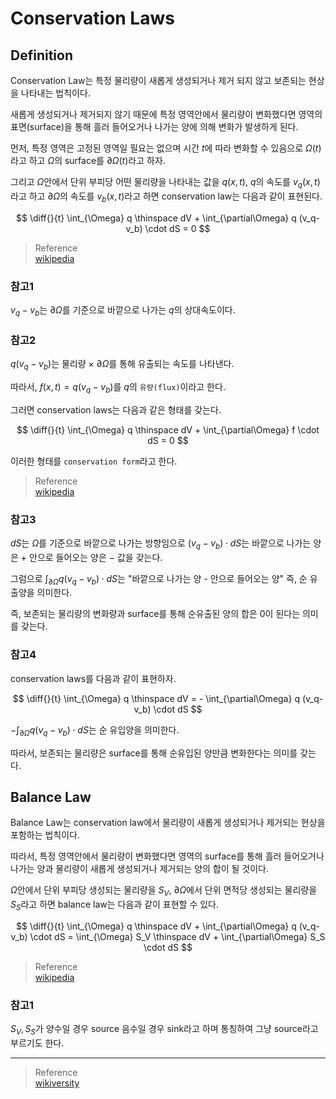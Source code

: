 # Conservation Laws
## Definition
Conservation Law는 특정 물리량이 새롭게 생성되거나 제거 되지 않고 보존되는 현상을 나타내는 법칙이다.

새롭게 생성되거나 제거되지 않기 때문에 특정 영역안에서 물리량이 변화했다면 영역의 표면(surface)을 통해 흘러 들어오거나 나가는 양에 의해 변화가 발생하게 된다.

먼저, 특정 영역은 고정된 영역일 필요는 없으며 시간 $t$에 따라 변화할 수 있음으로 $\Omega(t)$라고 하고 $\Omega$의 surface를 $\partial\Omega(t)$라고 하자.

그리고 $\Omega$안에서 단위 부피당 어떤 물리량을 나타내는 값을 $q(x,t)$, $q$의 속도를 $v_q(x,t)$라고 하고 $\partial\Omega$의  속도를 $v_b(x,t)$라고 하면 conservation law는 다음과 같이 표현된다.

$$ \diff{}{t} \int_{\Omega} q \thinspace dV + \int_{\partial\Omega} q (v_q-v_b) \cdot dS = 0 $$

> Reference  
> [wikipedia](https://en.wikipedia.org/wiki/Continuum_mechanics#Balance_laws)

### 참고1
$v_q-v_b$는 $\partial\Omega$를 기준으로 바깥으로 나가는 $q$의 상대속도이다.

### 참고2
$q(v_q-v_b)$는 물리량 $\times$ $\partial\Omega$를 통해 유출되는 속도를 나타낸다.

따라서, $f(x,t) = q(v_q-v_b)$를 $q$의 `유량(flux)`이라고 한다.

그러면 conservation laws는 다음과 같은 형태를 갖는다.

$$ \diff{}{t} \int_{\Omega} q \thinspace dV + \int_{\partial\Omega} f \cdot dS = 0 $$

이러한 형태를 `conservation form`라고 한다.

> Reference  
> [wikipedia](https://en.wikipedia.org/wiki/Continuity_equation#Definition_of_flux)

### 참고3
$dS$는 $\Omega$를 기준으로 바깥으로 나가는 방향임으로 $(v_q-v_b) \cdot dS$는 바깥으로 나가는 양은 $+$ 안으로 들어오는 양은 $-$ 값을 갖는다.

그럼으로  $\int_{\partial\Omega} q (v_q-v_b) \cdot dS$는 "바깥으로 나가는 양 - 안으로 들어오는 양" 즉, 순 유출양을 의미한다.

즉, 보존되는 물리량의 변화량과 surface를 통해 순유출된 양의 합은 $0$이 된다는 의미를 갖는다.

### 참고4
conservation laws를 다음과 같이 표현하자.

$$ \diff{}{t} \int_{\Omega} q \thinspace dV = - \int_{\partial\Omega} q (v_q-v_b) \cdot dS $$

$-\int_{\partial\Omega} q (v_q-v_b) \cdot dS$는 순 유입양을 의미한다.

따라서, 보존되는 물리량은 surface를 통해 순유입된 양만큼 변화한다는 의미를 갖는다.

## Balance Law
Balance Law는 conservation law에서 물리량이 새롭게 생성되거나 제거되는 현상을 포함하는 법칙이다.

따라서, 특정 영역안에서 물리량이 변화했다면 영역의 surface를 통해 흘러 들어오거나 나가는 양과 물리량이 새롭게 생성되거나 제거되는 양의 합이 될 것이다.

$\Omega$안에서 단위 부피당 생성되는 물리량을 $S_V$, $\partial\Omega$에서 단위 면적당 생성되는 물리량을 $S_S$라고 하면 balance law는 다음과 같이 표현할 수 있다.

$$ \diff{}{t} \int_{\Omega} q \thinspace dV + \int_{\partial\Omega} q (v_q-v_b) \cdot dS = \int_{\Omega} S_V \thinspace dV + \int_{\partial\Omega} S_S \cdot dS $$

> Reference  
> [wikipedia](https://en.wikipedia.org/wiki/Continuum_mechanics#Balance_laws)

### 참고1
$S_V,S_S$가 양수일 경우 source 음수일 경우 sink라고 하며 통칭하여 그냥 source라고 부르기도 한다.

---

> Reference  
> [wikiversity](https://en.wikiversity.org/wiki/Continuum_mechanics)